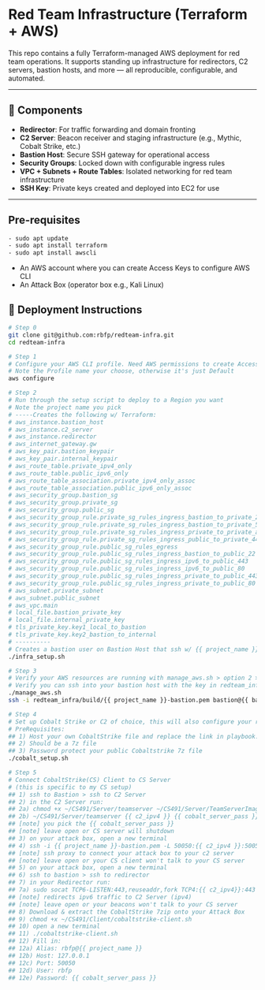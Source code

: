 # Red Team Infrastructure (Terraform + AWS)

This repo contains a fully Terraform-managed AWS deployment for red team operations. It supports standing up infrastructure for redirectors, C2 servers, bastion hosts, and more — all reproducible, configurable, and automated.

---

## 🧩 Components

- **Redirector**: For traffic forwarding and domain fronting
- **C2 Server**: Beacon receiver and staging infrastructure (e.g., Mythic, Cobalt Strike, etc.)
- **Bastion Host**: Secure SSH gateway for operational access
- **Security Groups**: Locked down with configurable ingress rules
- **VPC + Subnets + Route Tables**: Isolated networking for red team infrastructure
- **SSH Key**: Private keys created and deployed into EC2 for use

---

## Pre-requisites
```bash
- sudo apt update
- sudo apt install terraform
- sudo apt install awscli
```
- An AWS account where you can create Access Keys to configure AWS CLI
- An Attack Box (operator box e.g., Kali Linux)


## 🚀 Deployment Instructions

```bash
# Step 0
git clone git@github.com:rbfp/redteam-infra.git
cd redteam-infra

# Step 1
# Configure your AWS CLI profile. Need AWS permissions to create Access Keys.
# Note the Profile name your choose, otherwise it's just Default
aws configure

# Step 2
# Run through the setup script to deploy to a Region you want
# Note the project name you pick
# -----Creates the following w/ Terraform:
# aws_instance.bastion_host
# aws_instance.c2_server
# aws_instance.redirector
# aws_internet_gateway.gw
# aws_key_pair.bastion_keypair
# aws_key_pair.internal_keypair
# aws_route_table.private_ipv4_only
# aws_route_table.public_ipv6_only
# aws_route_table_association.private_ipv4_only_assoc
# aws_route_table_association.public_ipv6_only_assoc
# aws_security_group.bastion_sg
# aws_security_group.private_sg
# aws_security_group.public_sg
# aws_security_group_rule.private_sg_rules_ingress_bastion_to_private_22
# aws_security_group_rule.private_sg_rules_ingress_bastion_to_private_50050
# aws_security_group_rule.private_sg_rules_ingress_private_to_private_allports
# aws_security_group_rule.private_sg_rules_ingress_public_to_private_443
# aws_security_group_rule.public_sg_rules_egress
# aws_security_group_rule.public_sg_rules_ingress_bastion_to_public_22
# aws_security_group_rule.public_sg_rules_ingress_ipv6_to_public_443
# aws_security_group_rule.public_sg_rules_ingress_ipv6_to_public_80
# aws_security_group_rule.public_sg_rules_ingress_private_to_public_443
# aws_security_group_rule.public_sg_rules_ingress_private_to_public_80
# aws_subnet.private_subnet
# aws_subnet.public_subnet
# aws_vpc.main
# local_file.bastion_private_key
# local_file.internal_private_key
# tls_private_key.key1_local_to_bastion
# tls_private_key.key2_bastion_to_internal
# ----------
# Creates a bastion user on Bastion Host that ssh w/ {{ project_name }}-bastion.pem
./infra_setup.sh

# Step 3
# Verify your AWS resources are running with manage_aws.sh > option 2 > [type your region]
# Verify you can ssh into your bastion host with the key in redteam_infra/build/{{ project_name }}-bastion.pem
./manage_aws.sh
ssh -i redteam_infra/build/{{ project_name }}-bastion.pem bastion@{{ bastion_ipv6 }}

# Step 4
# Set up Cobalt Strike or C2 of choice, this will also configure your redirector for CS
# PreRequisites:
## 1) Host your own CobaltStrike file and replace the link in playbook.yml with your link
## 2) Should be a 7z file
## 3) Password protect your public Cobaltstrike 7z file
./cobalt_setup.sh

# Step 5
# Connect CobaltStrike(CS) Client to CS Server 
# (this is specific to my CS setup)
## 1) ssh to Bastion > ssh to C2 Server
## 2) in the C2 Server run:
## 2a) chmod +x ~/CS491/Server/teamserver ~/CS491/Server/TeamServerImage
## 2b) ~/CS491/Server/teamserver {{ c2_ipv4 }} {{ cobalt_server_pass }}
## [note] you pick the {{ cobalt_server_pass }}
## [note] leave open or CS server will shutdown
## 3) on your attack box, open a new terminal
## 4) ssh -i {{ project_name }}-bastion.pem -L 50050:{{ c2_ipv4 }}:50050 bastion@{{bastion-ipv6}}
## [note] ssh proxy to connect your attack box to your c2 server
## [note] leave open or your CS client won't talk to your CS server
## 5) on your attack box, open a new terminal
## 6) ssh to bastion > ssh to redirector
## 7) in your Redirector run:
## 7a) sudo socat TCP6-LISTEN:443,reuseaddr,fork TCP4:{{ c2_ipv4}}:443
## [note] redirects ipv6 traffic to C2 Server (ipv4)
## [note] leave open or your beacons won't talk to your CS server
## 8) Download & extract the CobaltStrike 7zip onto your Attack Box
## 9) chmod +x ~/CS491/Client/cobaltstrike-client.sh
## 10) open a new terminal 
## 11) ./cobaltstrike-client.sh
## 12) Fill in:
## 12a) Alias: rbfp@{{ project_name }}
## 12b) Host: 127.0.0.1
## 12c) Port: 50050
## 12d) User: rbfp
## 12e) Password: {{ cobalt_server_pass }}
